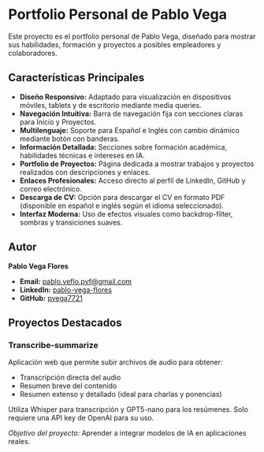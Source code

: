 # Portfolio Personal de Pablo Vega

Este proyecto es el portfolio personal de Pablo Vega, diseñado para mostrar sus habilidades, formación y proyectos a posibles empleadores y colaboradores.

## Características Principales

*   **Diseño Responsivo:** Adaptado para visualización en dispositivos móviles, tablets y de escritorio mediante media queries.
*   **Navegación Intuitiva:** Barra de navegación fija con secciones claras para Inicio y Proyectos.
*   **Multilenguaje:** Soporte para Español e Inglés con cambio dinámico mediante botón con banderas.
*   **Información Detallada:** Secciones sobre formación académica, habilidades técnicas e intereses en IA.
*   **Portfolio de Proyectos:** Página dedicada a mostrar trabajos y proyectos realizados con descripciones y enlaces.
*   **Enlaces Profesionales:** Acceso directo al perfil de LinkedIn, GitHub y correo electrónico.
*   **Descarga de CV:** Opción para descargar el CV en formato PDF (disponible en español e inglés según el idioma seleccionado).
*   **Interfaz Moderna:** Uso de efectos visuales como backdrop-filter, sombras y transiciones suaves.

## Autor

**Pablo Vega Flores**

*   **Email:** [pablo.veflo.pvf@gmail.com](mailto:pablo.veflo.pvf@gmail.com)
*   **LinkedIn:** [pablo-vega-flores](https://www.linkedin.com/in/pablo-vega-flores/)
*   **GitHub:** [pvega7721](https://github.com/pvega7721)

## Proyectos Destacados

### Transcribe-summarize
Aplicación web que permite subir archivos de audio para obtener:
- Transcripción directa del audio
- Resumen breve del contenido
- Resumen extenso y detallado (ideal para charlas y ponencias)

Utiliza Whisper para transcripción y GPT5-nano para los resúmenes. Solo requiere una API key de OpenAI para su uso.

*Objetivo del proyecto:* Aprender a integrar modelos de IA en aplicaciones reales.
